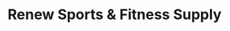 ---
title: "Renew Sports & Fitness Supply"
url: /west-allis/renew-sports-and-fitness-supply/
shop: sports
---